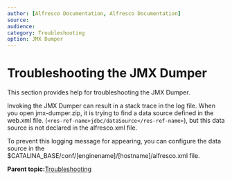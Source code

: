 ```yaml
---
author: [Alfresco Documentation, Alfresco Documentation]
source: 
audience: 
category: Troubleshooting
option: JMX Dumper
---
```


# Troubleshooting the JMX Dumper

This section provides help for troubleshooting the JMX Dumper.

Invoking the JMX Dumper can result in a stack trace in the log file. When you open jmx-dumper.zip, it is trying to find a data source defined in the web.xml file. \(`<res-ref-name>jdbc/dataSource</res-ref-name>`\), but this data source is not declared in the alfresco.xml file.

To prevent this logging message for appearing, you can configure the data source in the $CATALINA\_BASE/conf/\[enginename\]/\[hostname\]/alfresco.xml file.

**Parent topic:**[Troubleshooting](../concepts/ch-troubleshoot.md)

